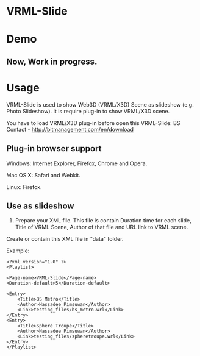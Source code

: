 VRML-Slide
=============================

Demo
=============================

Now, Work in progress.
---------

Usage
=============================

VRML-Slide is used to show Web3D (VRML/X3D) Scene as slideshow (e.g. Photo Slideshow). It is require plug-in to show VRML/X3D scene.

You have to load VRML/X3D plug-in before open this VRML-Slide: BS Contact - http://bitmanagement.com/en/download

Plug-in browser support
---------

Windows: Internet Explorer, Firefox, Chrome and Opera.

Mac OS X: Safari and Webkit.

Linux: Firefox.

Use as slideshow
---------

1. Prepare your XML file. This file is contain Duration time for each slide, Title of VRML Scene, Author of that file and URL link to VRML scene.

Create or contain this XML file in "data" folder.

Example:

	<?xml version="1.0" ?>
	<Playlist>
	
	<Page-name>VRML-Slide</Page-name>
	<Duration-default>5</Duration-default>

	<Entry>
		<Title>BS Metro</Title>
		<Author>Hassadee Pimsuwan</Author>
		<Link>testing_files/bs_metro.wrl</Link>
	</Entry>
	<Entry>
		<Title>Sphere Troupe</Title>
		<Author>Hassadee Pimsuwan</Author>
		<Link>testing_files/spheretroupe.wrl</Link>
	</Entry>
	</Playlist>
